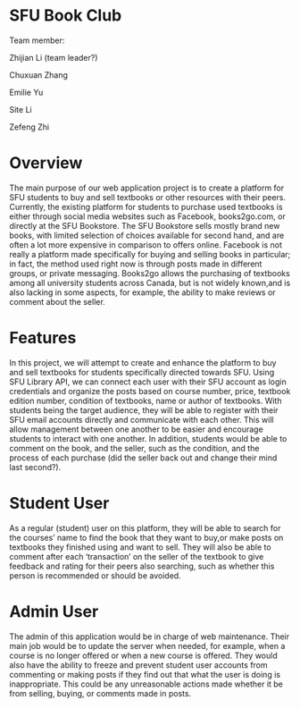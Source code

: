 # SFU Book Club

Team member:

Zhijian Li (team leader?)

Chuxuan Zhang

Emilie Yu

Site Li

Zefeng Zhi

# Overview
The main purpose of our web application project is to create a platform for SFU students to buy and sell textbooks or other resources with their peers. Currently, the existing platform for students to purchase used textbooks is either through social media websites such as Facebook, books2go.com, or directly at the SFU Bookstore. The SFU Bookstore sells mostly brand new books, with limited selection of choices available for second hand, and are often a lot more expensive in comparison to offers online. Facebook is not really a platform made specifically for buying and selling books in particular; in fact, the method used right now is through posts made in different groups, or private messaging. Books2go allows the purchasing of textbooks among all university students across Canada, but is not widely known,and is also lacking in some aspects, for example, the ability to make reviews or comment about the seller.
 
# Features
In this project, we will attempt to create and enhance the platform to buy and sell textbooks for students specifically directed towards SFU. Using SFU Library API, we can connect each user with their SFU account as login credentials and organize the posts based on course number, price, textbook edition number, condition of textbooks, name or author of textbooks. With students being the target audience, they will be able to register with their SFU email accounts directly and communicate with each other. This will allow management between one another to be easier and encourage students to interact with one another. In addition, students would be able to comment on the book, and the seller,  such as the condition, and the process of each purchase (did the seller back out and change their mind last second?).
 
# Student User
As a regular (student) user on this platform, they will be able to search for the courses’ name to find the book that they want to buy,or make posts on textbooks they finished using and want to sell. They will also be able to comment after each ‘transaction’ on the seller of the textbook to give feedback and rating for their peers also searching, such as whether this person is recommended or should be avoided.
 
# Admin User
The admin of this application would be in charge of web maintenance. Their main job would be to update the server when needed, for example, when a course is no longer offered or when a new course is offered. They would also have the ability to freeze and prevent student user accounts from commenting or making posts if they find out that what the user is doing is inappropriate. This could be any unreasonable actions made whether it be from selling, buying, or comments made in posts.


